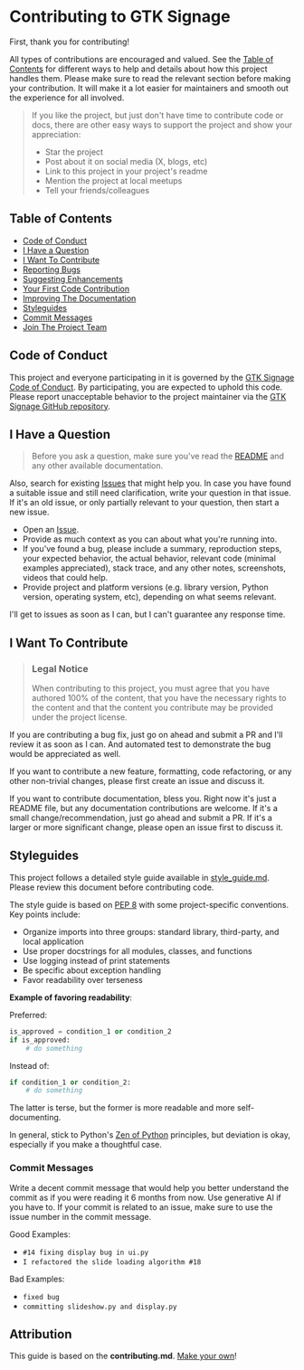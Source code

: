 # Contributing to GTK Signage

First, thank you for contributing! 

All types of contributions are encouraged and valued. See the [Table of Contents](#table-of-contents) for different ways to help and details about how this project handles them. Please make sure to read the relevant section before making your contribution. It will make it a lot easier for maintainers and smooth out the experience for all involved.

> If you like the project, but just don't have time to contribute code or docs, there are other easy ways to support the project and show your appreciation:
> - Star the project
> - Post about it on social media (X, blogs, etc)
> - Link to this project in your project's readme
> - Mention the project at local meetups
> - Tell your friends/colleagues

## Table of Contents

- [Code of Conduct](#code-of-conduct)
- [I Have a Question](#i-have-a-question)
- [I Want To Contribute](#i-want-to-contribute)
- [Reporting Bugs](#reporting-bugs)
- [Suggesting Enhancements](#suggesting-enhancements)
- [Your First Code Contribution](#your-first-code-contribution)
- [Improving The Documentation](#improving-the-documentation)
- [Styleguides](#styleguides)
- [Commit Messages](#commit-messages)
- [Join The Project Team](#join-the-project-team)


## Code of Conduct

This project and everyone participating in it is governed by the
[GTK Signage Code of Conduct](CODE_OF_CONDUCT.md).
By participating, you are expected to uphold this code. Please report unacceptable behavior to the project maintainer via the [GTK Signage GitHub repository](https://github.com/mgroves/GtkSignage).

## I Have a Question

> Before you ask a question, make sure you've read the [README](README.md) and any other available documentation.

Also, search for existing [Issues](https://github.com/mgroves/GtkSignage/issues) that might help you. In case you have found a suitable issue and still need clarification, write your question in that issue. If it's an old issue, or only partially relevant to your question, then start a new issue.

- Open an [Issue](https://github.com/mgroves/GtkSignage/issues/new).
- Provide as much context as you can about what you're running into.
- If you've found a bug, please include a summary, reproduction steps, your expected behavior, the actual behavior, relevant code (minimal examples appreciated), stack trace, and any other notes, screenshots, videos that could help.
- Provide project and platform versions (e.g. library version, Python version, operating system, etc), depending on what seems relevant.

I'll get to issues as soon as I can, but I can't guarantee any response time.

## I Want To Contribute

> ### Legal Notice 
> When contributing to this project, you must agree that you have authored 100% of the content, that you have the necessary rights to the content and that the content you contribute may be provided under the project license.

If you are contributing a bug fix, just go on ahead and submit a PR and I'll review it as soon as I can. And automated test to demonstrate the bug would be appreciated as well.

If you want to contribute a new feature, formatting, code refactoring, or any other non-trivial changes, please first create an issue and discuss it.

If you want to contribute documentation, bless you. Right now it's just a README file, but any documentation contributions are welcome. If it's a small change/recommendation, just go ahead and submit a PR. If it's a larger or more significant change, please open an issue first to discuss it.

## Styleguides

This project follows a detailed style guide available in [style_guide.md](style_guide.md). Please review this document before contributing code.

The style guide is based on [PEP 8](https://www.python.org/dev/peps/pep-0008/) with some project-specific conventions. Key points include:

- Organize imports into three groups: standard library, third-party, and local application
- Use proper docstrings for all modules, classes, and functions
- Use logging instead of print statements
- Be specific about exception handling
- Favor readability over terseness

**Example of favoring readability**:

Preferred:
```python
is_approved = condition_1 or condition_2
if is_approved:
    # do something
```

Instead of:
```python
if condition_1 or condition_2:
    # do something
```
The latter is terse, but the former is more readable and more self-documenting.

In general, stick to Python's [Zen of Python](https://www.python.org/dev/peps/pep-0020/) principles, but deviation is okay, especially if you make a thoughtful case.

### Commit Messages

Write a decent commit message that would help you better understand the commit as if you were reading it 6 months from now. Use generative AI if you have to. If your commit is related to an issue, make sure to use the issue number in the commit message. 

Good Examples:
- `#14 fixing display bug in ui.py`
- `I refactored the slide loading algorithm #18`

Bad Examples:
- `fixed bug`
- `committing slideshow.py and display.py`

## Attribution
This guide is based on the **contributing.md**. [Make your own](https://contributing.md/)!
